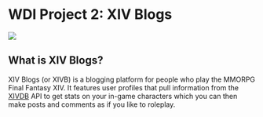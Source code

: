 # WDI Project 2: XIV Blogs 
![](https://cloud.githubusercontent.com/assets/25905279/25563964/313ac7d4-2da0-11e7-98fd-7185d290af61.png)

## What is XIV Blogs?
XIV Blogs (or XIVB) is a blogging platform for people who play the MMORPG Final Fantasy XIV. It features user profiles that pull information from the [XIVDB](http://xivdb.com/) API to get stats on your in-game characters which you can then make posts and comments as if you like to roleplay. 